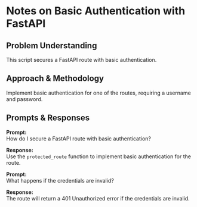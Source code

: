 # Notes on Basic Authentication with FastAPI

## Problem Understanding
This script secures a FastAPI route with basic authentication.

## Approach & Methodology
Implement basic authentication for one of the routes, requiring a username and password.

## Prompts & Responses
**Prompt:**  
How do I secure a FastAPI route with basic authentication?

**Response:**  
Use the `protected_route` function to implement basic authentication for the route.

**Prompt:**  
What happens if the credentials are invalid?

**Response:**  
The route will return a 401 Unauthorized error if the credentials are invalid.
